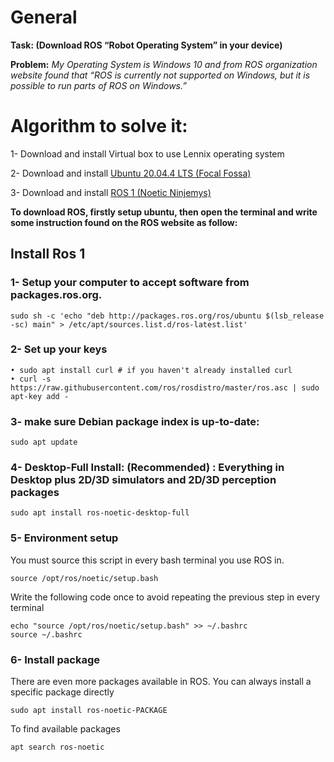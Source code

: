 # General
**Task: (Download ROS “Robot Operating System” in your device)**

**Problem:**  *My Operating System is Windows 10 and from ROS organization website found that “ROS is currently not supported on Windows, but it is possible to run parts of ROS on Windows.”*

# Algorithm to solve it:

1-	Download and install Virtual box to use Lennix operating system 

2-	Download and install [Ubuntu 20.04.4 LTS (Focal Fossa)](https://releases.ubuntu.com/20.04/)

3-	Download and install [ROS 1 (Noetic Ninjemys)](http://wiki.ros.org/Installation/Ubuntu) 


 **To download ROS, firstly setup ubuntu, then open the terminal and write some instruction found on the ROS website as follow:**
 
 ## Install Ros 1 
 ### 1-	Setup your computer to accept software from packages.ros.org.
 
 ``` 
 sudo sh -c 'echo "deb http://packages.ros.org/ros/ubuntu $(lsb_release -sc) main" > /etc/apt/sources.list.d/ros-latest.list'
```

### 2-	Set up your keys

```
• sudo apt install curl # if you haven't already installed curl
• curl -s https://raw.githubusercontent.com/ros/rosdistro/master/ros.asc | sudo apt-key add -
```

### 3-	make sure Debian package index is up-to-date:

```
sudo apt update
```

### 4-	Desktop-Full Install: (Recommended) : Everything in Desktop plus 2D/3D simulators and 2D/3D perception packages 

```
sudo apt install ros-noetic-desktop-full
```

### 5-	Environment setup
You must source this script in every bash terminal you use ROS in.
```
source /opt/ros/noetic/setup.bash
```
Write the following code once to avoid repeating the previous step in every terminal
```
echo "source /opt/ros/noetic/setup.bash" >> ~/.bashrc
source ~/.bashrc
```

### 6-	Install package 
There are even more packages available in ROS. You can always install a specific package directly
```
sudo apt install ros-noetic-PACKAGE
```
To find available packages
```
apt search ros-noetic
```

